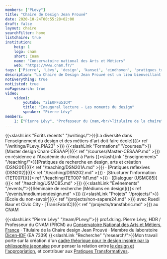 ```yaml
---
members: ["PLevy"]
title: "Chaire de Design Jean Prouvé"
date: 2020-10-24T00:55:28+02:00
draft: false
layout: chaire
searchFilter: home
listchaire: true
institution:
    heig: 1
    logo: cnam
    short: Cnam
    name: "Conservatoire national des Arts et Métiers"
    web: "https://www.cnam.fr/"
tags: ['Pierre', 'Lévy', 'design', 'kansei', 'eindhoven', 'pratiques_transformatives']
description: "La Chaire de Design Jean Prouvé est un lieu bienveillant consacré au développement de la pratique et de la recherche en design. Elle s'engage dans un programme combinant recherche, enseignement, et projets en design, avec comme horizon la transformation au travers des pratiques réflexives du quotidien."
notEverything: true
notListed: true
noPagesearch: true
video:
    video1:
        youtube: "2iE0PFu51CM"
        title: "Inaugural lecture - Les moments du design"
        speaker: "Pierre Lévy"
members:
    1: ["Pierre Lévy", "Professeur du Cnam,<br/>Titulaire de la chaire", "https://live.staticflickr.com/65535/51393282608_d943089e8d.jpg", "/"]
---
```

{{<slashLink "Écrits récents" "/writings/">}}[La diversité dans l'enseignement du design et des métiers d'art doit faire école]({{< ref "/writings/PLevy_PIA23" >}})
{{<slashLink "Formations" "/courses/">}}[Master design Cnam·CESAAP]({{< ref "/courses/Master-CESAAP.md" >}}) en résidence à l'Académie du climat à Paris
{{<slashLink "Enseignements" "/teaching/">}}[Pratiques de recherche en design, arts et création (DSN201)]({{< ref "/teaching/DSN201A.md" >}}) · [Pratiques reflexives (DSN202)]({{< ref "/teaching/DSN202.md" >}}) · [Structurer l'information (TET007)]({{< ref "/teaching/TET007-M1.md" >}}) · [Dialoguer (USMC85)]({{< ref "/teaching/USMC85.md" >}})
{{<slashLink "Événements" "/events/">}}Séminaire de recherche [Médiums en design]({{< ref "/events/mediumsendesign.md" >}})
{{<slashLink "Projets" "/projects/">}}[École du non-savoir]({{< ref "/projects/non-sapere24.md" >}}) avec Ruedi Baur et Civic City · [TransFabriC]({{< ref "/projects/transfabric.md" >}}) au CNAM

{{<slashLink "Pierre Lévy" "/team/PLevy/">}} prof.dr.ing. Pierre Lévy, HDR / Professeur du CNAM (PRCM) au [Conservatoire National des Arts et Métiers, France](https://www.cnam.fr) · Titulaire de la Chaire design Jean Prouvé · Membre du laboratoire [Dicen-IDF](https://www.dicen-idf.org/) (EA 7339)
{{<slashLink "Recherche" "/research/">}}Mon travail porte sur la création d'un [cadre théorique pour le design inspiré par la philosophie japonaise](/research/japanese_philosophy-inspired_design_framework/) pour penser la relation entre [le design et l'appropriation](/research/design-appropriation/), et contribuer aux [Pratiques Transformatives](/research/transformingpractices/).